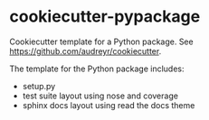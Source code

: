 # cookiecutter-pypackage

Cookiecutter template for a Python package. See https://github.com/audreyr/cookiecutter.

The template for the Python package includes:
- setup.py
- test suite layout using nose and coverage
- sphinx docs layout using read the docs theme
